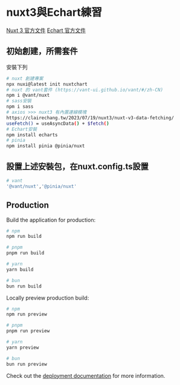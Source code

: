 # nuxt3與Echart練習

[Nuxt 3 官方文件](https://nuxt.com/docs/getting-started/introduction)
[Echart 官方文件](https://echarts.apache.org/examples/zh/index.html)

## 初始創建，所需套件

安裝下列

```bash
# nuxt 創建專案
npx nuxi@latest init nuxtchart
# nuxt 的 vant套件 (https://vant-ui.github.io/vant/#/zh-CN)
npm i @vant/nuxt
# sass安裝
npm i sass
# axios >>> nuxt3 有內置連線模塊
https://clairechang.tw/2023/07/19/nuxt3/nuxt-v3-data-fetching/
useFetch() = useAsyncData() + $fetch()
# Echart安裝
npm install echarts
# pinia
npm install pinia @pinia/nuxt
```

## 設置上述安裝包，在nuxt.config.ts設置

```bash
# vant
'@vant/nuxt','@pinia/nuxt'
```

## Production

Build the application for production:

```bash
# npm
npm run build

# pnpm
pnpm run build

# yarn
yarn build

# bun
bun run build
```

Locally preview production build:

```bash
# npm
npm run preview

# pnpm
pnpm run preview

# yarn
yarn preview

# bun
bun run preview
```

Check out the [deployment documentation](https://nuxt.com/docs/getting-started/deployment) for more information.
